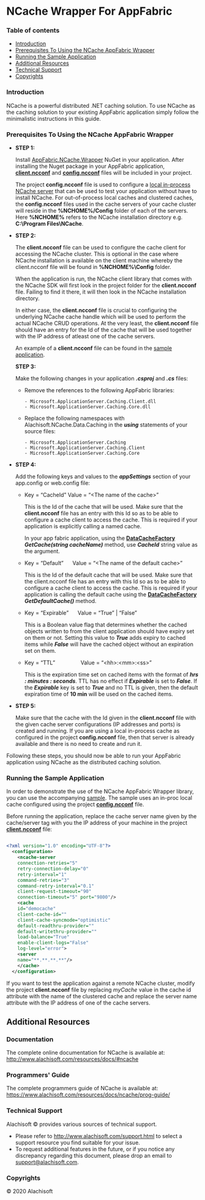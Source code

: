 # NCache Wrapper For AppFabric

### Table of contents

* [Introduction](#introduction)
* [Prerequisites To Using the NCache AppFabric Wrapper](#prerequisites-to-using-the-ncache-appfabric-wrapper)
* [Running the Sample Application](#running-the-sample-application)
* [Additional Resources](#additional-resources)
* [Technical Support](#technical-support)
* [Copyrights](#copyrights)

### Introduction
NCache is a powerful distributed .NET caching solution. To use NCache as the caching solution to your existing AppFabric application simply
follow the minimalistic instructions in this guide.

### Prerequisites To Using the NCache AppFabric Wrapper

- **STEP 1:**
   
   Install [AppFabric.NCache.Wrapper](https://www.nuget.org/packages/AppFabric.Wrapper.NCache/) NuGet in your application. After installing the Nuget package in your AppFabric application, [**client.ncconf**](https://www.alachisoft.com/resources/docs/ncache/admin-guide/client-config.html) and [**config.ncconf**](https://www.alachisoft.com/resources/docs/ncache/admin-guide/config-ncconf.html) files will be included in your project. 

  The project **config.ncconf** file is used to configure a [local in-process NCache server](https://www.alachisoft.com/resources/docs/ncache/admin-guide/local-cache.html) that can be used to test your application without have to install NCache. For out-of-process local caches and clustered caches, the **config.ncconf** files used in the cache servers of your cache cluster will reside in the **%NCHOME%/Config** folder of each of the servers. Here **%NCHOME%** refers to the NCache installation directory e.g. **C:\Program Files\NCache**.

- **STEP 2:**

  The **client.ncconf** file can be used to configure the cache client for accessing the NCache cluster. This is optional in the case where NCache installation is available on the client machine whereby the client.ncconf file will be found in **%NCHOME%\Config** folder. 

  When the application is run, the NCache client library that comes with the NCache SDK will first look in the project folder for the **client.ncconf** file. Failing to find it there, it will then look in the NCache installation directory. 

  In either case, the **client.ncconf** file is crucial to configuring the underlying NCache cache handle which will be used to perform the actual NCache CRUD operations. At the very least, the **client.ncconf** file should have an entry for the Id of the cache that will be used together with the IP address of atleast one of the cache servers.

  An example of a **client.ncconf** file can be found in the [sample application](./samples/cache-api-sample/CacheAPISample/).

  **STEP 3:**

  Make the following changes in your application ***.csproj*** and ***.cs*** files:

  - Remove the references to the following AppFabric libraries:
    ```batchfile
    - Microsoft.ApplicationServer.Caching.Client.dll
    - Microsoft.ApplicationServer.Caching.Core.dll
    ```
  - Replace the following namespaces with Alachisoft.NCache.Data.Caching in the ***using*** statements of your source files:

    ```batchfile
    - Microsoft.ApplicationServer.Caching
    - Microsoft.ApplicationServer.Caching.Client
    - Microsoft.ApplicationServer.Caching.Core
    ```

- **STEP 4:**

  Add the following keys and values to the ***appSettings*** section of your app.config or web.config file:

  - Key = “CacheId”	Value = “\<The name of the cache>”

    This is the Id of the cache that will be used. Make sure that the **client.ncconf** file has an entry with this Id so as to be able to configure a cache client to access the cache. This is required if your application is explicitly calling a named cache. 

    In your app fabric application, using the [**DataCacheFactory**](./src/DataCacheFactory.cs) 
  ***GetCache(string cacheName)*** method, use ***CacheId*** string value as the argument.

  - Key = “Default” &nbsp;&nbsp;&nbsp;&nbsp; Value = “\<The name of the default cache>”

    This is the Id of the default cache that will be used. Make sure that the client.ncconf file has an entry with this Id so as to be able to configure a cache client to access the cache. 
    This is required if your application is calling the default cache using the [**DataCacheFactory**](./src/DataCacheFactory.cs) 
  ***GetDefaultCache()*** method.

  - Key = “Expirable” &nbsp;&nbsp;&nbsp;&nbsp; Value = “True” | “False”
            
    This is a Boolean value flag that determines whether the cached objects written to from the client application should have expiry set on them or not. Setting this value to ***True*** adds expiry to cached items while ***False*** will have the cached object without an expiration set on them.

  - Key = “TTL” &nbsp;&nbsp;&nbsp;&nbsp;&nbsp;&nbsp;&nbsp;&nbsp;&nbsp;&nbsp;&nbsp;&nbsp;&nbsp;&nbsp;&nbsp; Value = “\<hh>:\<mm>:\<ss>”
 
    This is the expiration time set on cached items with the format of ***hrs : minutes : seconds***. TTL has no effect if ***Expirable*** is set to ***False***. If the ***Expirable*** key is set to ***True*** and no TTL is given, then the default expiration time of **10 min** will be used on the cached items.

- **STEP 5:**

   Make sure that the cache with the Id given in the **client.ncconf** file with the given cache server configurations (IP addresses and ports) is created and running. If you are using a local in-process cache as configured in the project **config.ncconf** file, then that server is already available and there is no need to create and run it.


Following these steps, you should now be able to run your AppFabric application using NCache as the distributed caching solution.

### Running the Sample Application

In order to demonstrate the use of the NCache AppFabric Wrapper library, you can use the accompanying [sample](./samples/cache-api-sample/).
The sample uses an in-proc local cache configured using the project      [**config.ncconf**](./samples/cache-api-sample/CacheAPISample/config.ncconf) file.

Before running the application, replace the cache server name given by the cache/server tag with you the IP address of your machine in the project [**client.ncconf**](./samples/cache-api-sample/CacheAPISample/client.ncconf) file:
```xml

<?xml version="1.0" encoding="UTF-8"?>
  <configuration>
    <ncache-server 
	connection-retries="5" 
	retry-connection-delay="0" 
	retry-interval="1" 
	command-retries="3" 
	command-retry-interval="0.1" 
	client-request-timeout="90" 
	connection-timeout="5" port="9800"/>
    <cache 
	id="democache" 
	client-cache-id="" 
	client-cache-syncmode="optimistic" 
	default-readthru-provider="" 
	default-writethru-provider="" 
	load-balance="True" 
	enable-client-logs="False" 
	log-level="error">
    <server 
	name="**.**.**.**"/>
    </cache>
  </configuration>

``` 
If you want to test the application against a remote NCache cluster, modify the project **client.ncconf** file by replacing *myCache* value in the cache id attribute with the name of the clustered cache and replace the server name attribute with the IP address of one of the cache servers.



## Additional Resources

### Documentation
The complete online documentation for NCache is available at:
http://www.alachisoft.com/resources/docs/#ncache

### Programmers' Guide
The complete programmers guide of NCache is available at:
https://www.alachisoft.com/resources/docs/ncache/prog-guide/

### Technical Support

Alachisoft &copy; provides various sources of technical support. 

- Please refer to http://www.alachisoft.com/support.html to select a support resource you find suitable for your issue.
- To request additional features in the future, or if you notice any discrepancy regarding this document, please drop an email to [support@alachisoft.com](mailto:support@alachisoft.com).

### Copyrights

&copy; 2020 Alachisoft 
